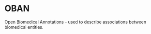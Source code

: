 OBAN
====

Open Biomedical Annotations - used to describe associations between biomedical entities.
